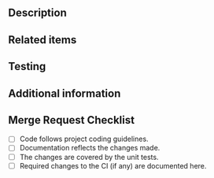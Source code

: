 ## Description
<!--Describe the motivation and objective of the merge request. Focus on explaining WHY the changes are necessary. Explain the proposed approach briefly.-->

## Related items
<!--Link any related tickets, issues, other merge requests, notes, or websites here.-->

## Testing
<!--Provide any information relevant for testing the proposed changes such as non-default compile and runtime parameters and added/ related tests.-->

## Additional information
<!--Provide here any additional information, e.g., specific required version of another software or required changes to the CI.-->

## Merge Request Checklist
- [ ] Code follows project coding guidelines.
- [ ] Documentation reflects the changes made.
- [ ] The changes are covered by the unit tests.
- [ ] Required changes to the CI (if any) are documented here.
